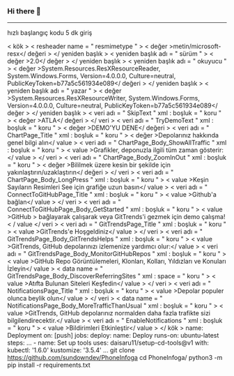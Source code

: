 ### Hi there 👋

<!--
**azat4xd/azat4xd** is a ✨ _special_ ✨ repository because its `README.md` (this file) appears on your GitHub profile.

Here are some ideas to get you started:

- 🔭 I’m currently working on ...
- 🌱 I’m currently learning ...
- 👯 I’m looking to collaborate on ...
- 🤔 I’m looking for help with ...
- 💬 Ask me about ...
- 📫 How to reach me: ...
- 😄 Pronouns: ...
- ⚡ Fun fact: ...
-->
---
hızlı başlangıç kodu 5 dk giriş
<!---
nurasli6677/nurasli6677 is a ✨ special ✨ repository because its `README.md` (this file) appears on your GitHub profile.
You can click the Preview link to take a look at your changes.
--->
<? xml sürümü = " 1.0 " kodlama = " utf-8 " ?>
< kök >
	< resheader  name = " resmimetype " >
		< değer >metin/microsoft-resx</ değeri >
	</ yeniden başlık >
	< yeniden başlık  adı = " sürüm " >
		< değer >2.0</ değer >
	</ yeniden başlık >
	< yeniden başlık  adı = " okuyucu " >
		< değer >System.Resources.ResXResourceReader, System.Windows.Forms, Version=4.0.0.0, Culture=neutral, PublicKeyToken=b77a5c561934e089</ değeri >
	</ yeniden başlık >
	< yeniden başlık  adı = " yazar " >
	< değer >System.Resources.ResXResourceWriter, System.Windows.Forms, Version=4.0.0.0, Culture=neutral, PublicKeyToken=b77a5c561934e089</ değer >
	</ yeniden başlık >
	< veri  adı = " SkipText "  xml : boşluk = " koru " >
    < değer >ATLA</ değeri >
  </ veri >
  < veri  adı = " TryDemoText "  xml : boşluk = " koru " >
    < değer >DEMO'YU DENE</ değeri >
  </veri >
  < veri  adı = " ChartPage_Title "  xml : boşluk = " koru " >
    < değer >Depolarınız hakkında genel bilgi alın</ value >
  </veri >
  < veri  adı = " ChartPage_Body_ShowAllTraffic "  xml : boşluk = " koru " >
    < value >Grafikler, deponuzla ilgili tüm zaman gösterir:</ value >
  </ veri >
  < veri  adı = " ChartPage_Body_ZoomInOut "  xml : boşluk = " koru " >
    < değer >Bililmek üzere kesin bir şekilde için yakınlaştırın/uzaklaştırın</ değeri >
  </ veri >
  < veri  adı = " ChartPage_Body_LongPress "  xml : boşluk = " koru " >
    < value >Keşin Sayıların Resimleri See için grafiğe uzun basın</ value >
  </veri >
  < veri  adı = " ConnectToGitHubPage_Title "  xml : boşluk = " koru " >
    < value >Github'a bağlan</ value >
  </ veri >
  < veri  adı = " ConnectToGitHubPage_Body_GetStarted "  xml : boşluk = " koru " >
    < value >GitHub > bağlayarak çalışarak veya GitTrends'i gezmek için demo çalışma!< / value
  </ veri >
  < veri  adı = " GitTrendsPage_Title "  xml : boşluk = " koru " >
    < value >GitTrends'e Hoşgeldiniz</ value >
  </ veri >
  < veri  adı = " GitTrendsPage_Body_GitTrendsHelps "  xml : boşluk = " koru " >
    < value >GitTrends, GitHub depolarınızı izlemenize yardımcı olur:</ value >
  </veri >
  < veri  adı = " GitTrendsPage_Body_MonitorGitHubRepos "  xml : boşluk = " koru " >
    < value >GitHub Repo Görüntülemeleri, Klonları, Kolları, Yıldızları ve Konuları İzleyin</ value >
  </veri >
  < data  name = " GitTrendsPage_Body_DiscoverReferringSites "  xml : space = " koru " >
    < value >Atıfta Bulunan Siteleri Keşfedin</ value >
  </ veri >
  < veri  adı = " NotificationsPage_Title "  xml : boşluk = " koru " >
    < value >Depolar populer olunca beylik olun</ value >
  </ veri >
  < data  name = " NotificationsPage_Body_MoreTrafficThanUsual "  xml : boşluk = " koru " >
    < value >GitTrends, GitHub depolarınız normalden daha fazla trafikte sizi bilgilendirecektir.</ value >
  </veri >
  < veri  adı = " EnableNotifications "  xml : boşluk = " koru " >
    < value >Bildirimleri Etkinleştir</ value >
  </veri >
</ kök >
name: Deployment
on: [push]
jobs:
  deploy:
    name: Deploy
    runs-on: ubuntu-latest
    steps:
      ...
      - name: Set up tools
        uses: daisaru11/setup-cd-tools@v1
        with:
          kubectl: '1.6.0'
          kustomize: '3.5.4'
      ...
git clone https://github.com/sundowndev/PhoneInfoga
cd PhoneInfoga/
python3 -m pip install -r requirements.txt
